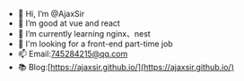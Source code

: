 - 👋 Hi, I’m @AjaxSir
- 👀 I’m good at vue and react
- 🌱 I’m currently learning nginx、nest
- 💞️ I'm looking for a front-end part-time job
- 📫 Email:745284215@qq.com
- 📚 Blog:[https://ajaxsir.github.io/](https://ajaxsir.github.io/)

<!---
AjaxSir/AjaxSir is a ✨ special ✨ repository because its `README.md` (this file) appears on your GitHub profile.
You can click the Preview link to take a look at your changes.
--->
